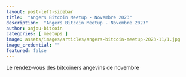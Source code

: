 ```yaml
---
layout: post-left-sidebar
title:  "Angers Bitcoin Meetup - Novembre 2023"
description:  "Angers Bitcoin Meetup - Novembre 2023"
author: anjou-bitcoin
categories: [ meetups ]
image: assets/images/articles/angers-bitcoin-meetup-2023-11/1.jpg
image_credential: ""
featured: false
---
```


Le rendez-vous des bitcoiners angevins de novembre 